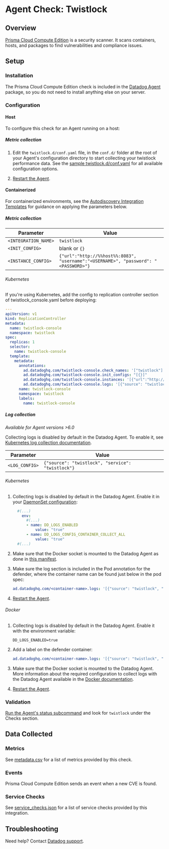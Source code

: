 # Agent Check: Twistlock

## Overview

[Prisma Cloud Compute Edition][1] is a security scanner. It scans containers, hosts, and packages to find vulnerabilities and compliance issues.

## Setup

### Installation

The Prisma Cloud Compute Edition check is included in the [Datadog Agent][2] package, so you do not need to install anything else on your server.

### Configuration

<!-- xxx tabs xxx -->
<!-- xxx tab "Host" xxx -->

#### Host

To configure this check for an Agent running on a host:

##### Metric collection

1. Edit the `twistlock.d/conf.yaml` file, in the `conf.d/` folder at the root of your Agent's configuration directory to start collecting your twistlock performance data. See the [sample twistlock.d/conf.yaml][2] for all available configuration options.

2. [Restart the Agent][3].

<!-- xxz tab xxx -->
<!-- xxx tab "Containerized" xxx -->

#### Containerized

For containerized environments, see the [Autodiscovery Integration Templates][4] for guidance on applying the parameters below.

##### Metric collection

| Parameter            | Value                                                                               |
| -------------------- | ----------------------------------------------------------------------------------- |
| `<INTEGRATION_NAME>` | `twistlock`                                                                         |
| `<INIT_CONFIG>`      | blank or `{}`                                                                       |
| `<INSTANCE_CONFIG>`  | `{"url":"http://%%host%%:8083", "username":"<USERNAME>", "password": "<PASSWORD>"}` |

###### Kubernetes

If you're using Kubernetes, add the config to replication controller section of twistlock_console.yaml before deploying:

```yaml
---
apiVersion: v1
kind: ReplicationController
metadata:
  name: twistlock-console
  namespace: twistlock
spec:
  replicas: 1
  selector:
    name: twistlock-console
  template:
    metadata:
      annotations:
        ad.datadoghq.com/twistlock-console.check_names: '["twistlock"]'
        ad.datadoghq.com/twistlock-console.init_configs: "[{}]"
        ad.datadoghq.com/twistlock-console.instances: '[{"url":"http://%%host%%:8083", "username":"<USERNAME>", "password": "<PASSWORD>"}]'
        ad.datadoghq.com/twistlock-console.logs: '[{"source": "twistlock", "service": "twistlock"}]'
      name: twistlock-console
      namespace: twistlock
      labels:
        name: twistlock-console
```

##### Log collection

<!-- partial
{{< site-region region="us3" >}}
**Log collection is not supported for the Datadog {{< region-param key="dd_site_name" >}} site**.
{{< /site-region >}}
partial -->

_Available for Agent versions >6.0_

Collecting logs is disabled by default in the Datadog Agent. To enable it, see [Kubernetes log collection documentation][5].

| Parameter      | Value                                             |
| -------------- | ------------------------------------------------- |
| `<LOG_CONFIG>` | `{"source": "twistlock", "service": "twistlock"}` |

###### Kubernetes

1. Collecting logs is disabled by default in the Datadog Agent. Enable it in your [DaemonSet configuration][6]:

   ```yaml
     #(...)
       env:
         #(...)
         - name: DD_LOGS_ENABLED
             value: "true"
         - name: DD_LOGS_CONFIG_CONTAINER_COLLECT_ALL
             value: "true"
     #(...)
   ```

2. Make sure that the Docker socket is mounted to the Datadog Agent as done in [this manifest][7].

3. Make sure the log section is included in the Pod annotation for the defender, where the container name can be found just below in the pod spec:

   ```yaml
   ad.datadoghq.com/<container-name>.logs: '[{"source": "twistlock", "service": "twistlock"}]'
   ```

4. [Restart the Agent][3].

###### Docker

1. Collecting logs is disabled by default in the Datadog Agent. Enable it with the environment variable:

   ```shell
   DD_LOGS_ENABLED=true
   ```

2. Add a label on the defender container:

   ```yaml
   ad.datadoghq.com/<container-name>.logs: '[{"source": "twistlock", "service": "twistlock"}]'
   ```

3. Make sure that the Docker socket is mounted to the Datadog Agent. More information about the required configuration to collect logs with the Datadog Agent available in the [Docker documentation][8].

4. [Restart the Agent][3].

<!-- xxz tab xxx -->
<!-- xxz tabs xxx -->

### Validation

[Run the Agent's status subcommand][9] and look for `twistlock` under the Checks section.

## Data Collected

### Metrics

See [metadata.csv][10] for a list of metrics provided by this check.

### Events

Prisma Cloud Compute Edition sends an event when a new CVE is found.

### Service Checks

See [service_checks.json][11] for a list of service checks provided by this integration.

## Troubleshooting

Need help? Contact [Datadog support][12].


[1]: https://www.paloaltonetworks.com/prisma/cloud
[2]: https://github.com/DataDog/integrations-core/blob/master/twistlock/datadog_checks/twistlock/data/conf.yaml.example
[3]: https://docs.datadoghq.com/agent/guide/agent-commands/#start-stop-and-restart-the-agent
[4]: https://docs.datadoghq.com/agent/kubernetes/integrations/
[5]: https://docs.datadoghq.com/agent/kubernetes/log/?tab=containerinstallation#setup
[6]: https://docs.datadoghq.com/agent/kubernetes/daemonset_setup/#log-collection
[7]: https://docs.datadoghq.com/agent/kubernetes/daemonset_setup/#create-manifest
[8]: https://docs.datadoghq.com/agent/docker/log/?tab=containerinstallation
[9]: https://docs.datadoghq.com/agent/guide/agent-commands/#agent-status-and-information
[10]: https://github.com/DataDog/integrations-core/blob/master/twistlock/metadata.csv
[11]: https://github.com/DataDog/integrations-core/blob/master/twistlock/assets/service_checks.json
[12]: https://docs.datadoghq.com/help/
